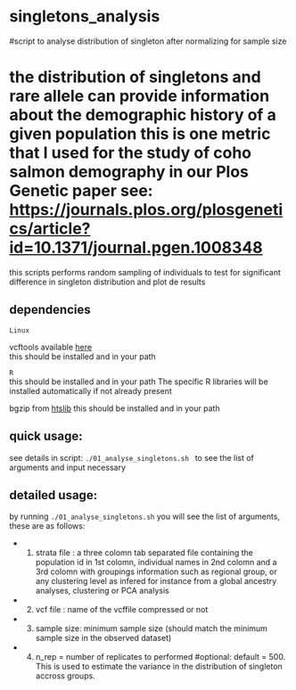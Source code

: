 # singletons_analysis

#script to analyse distribution of singleton after normalizing for sample size

# the distribution of singletons and rare allele can provide information about the demographic history of a given population this is one metric that I used for the study of coho salmon demography in our Plos Genetic paper see:  https://journals.plos.org/plosgenetics/article?id=10.1371/journal.pgen.1008348

this scripts performs random sampling of individuals to test for significant difference in singleton distribution and plot de results
 

## dependencies 

```Linux```  

vcftools available [here](https://github.com/vcftools/vcftools.git)  
this should be installed and in your path 
 
```R```  
this should be installed and in your path
The specific R libraries will be installed automatically if not already present

bgzip from [htslib](https://www.htslib.org/doc/bgzip.html)
this should be installed and in your path


## quick usage:

see details in script:
```./01_analyse_singletons.sh ``` to see the list of arguments and input necessary

## detailed usage: 

by running ```./01_analyse_singletons.sh``` you will see the list of arguments, these are as follows:  

 * 1. strata file : a three colomn tab separated file containing the population id in 1st colomn, individual names in 2nd colomn and a 3rd colomn with groupings information such as regional group, or any clustering level as infered for instance from a global ancestry analyses, clustering or PCA analysis
 * 2. vcf file : name of the vcffile compressed or not
 * 3. sample size: minimum sample size (should match the minimum sample size in the 
    observed dataset)
 * 4. n_rep = number of replicates to performed #optional: default = 500. This is used to estimate the variance in the distribution of singleton accross groups.

